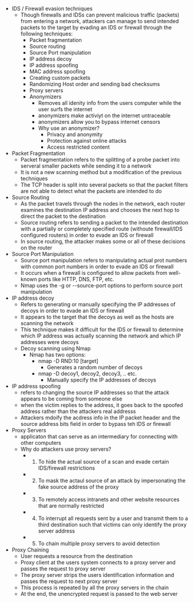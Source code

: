 - IDS / Firewall evasion techniques
	- Though firewalls and IDSs can prevent malicious traffic (packets) from entering a network, attackers can manage to send intended packets to the target by evading an IDS or firewall through the following techniques:
		- Packet fragmentation
		- Source routing
		- Source Port manipulation
		- IP address decoy
		- IP address spoofing
		- MAC address spoofing
		- Creating custom packets
		- Randomizing Host order and sending bad checksums
		- Proxy servers
		- Anonymizers
			- Removes all idenity info from the users computer while the user surfs the internet
			- anonymizers make activiyt on the internet untraceable
			- anonymizers allow you to bypass internet censors
			- Why use an anonymizer?
				- Privacy and anonymity
				- Protection against online attacks
				- Access restricted content
- Packet Fragmentation
	- Packet fragmentation refers to the splitting of a probe packet into serveral smaller packets while sending it to a network
	- It is not a new scanning method but a modification of the previous techniques
	- The TCP header is split into several packets so that the packet filters are not able to detect what the packets are intended to do
- Source Routing
	- As the packet travels through the nodes in the network, each router examines the destination IP address and chooses the next hop to direct the packet to the destination
	- Source routing refers to sending a packet to the intended destination with a partially or completely specified route (withoute firewall/IDS configured routers) in order to evade an IDS or firewall
	- In source routing, the attacker makes some or all of these decisions on the router
- Source Port Manipulation
	- Source port manipulation refers to manipulating actual prot numbers with common port numbers in order to evade an IDS or firewall
	- It occurs when a firewall is configured to allow packets from well-known ports like HTTP, DNS, FTP, etc.
	- Nmap uses the -g or --source-port options to perform source port manipulation
- IP address decoy
	- Refers to generating or manually specifying the IP addresses of decoys in order to evade an IDS or firewall
	- It appears to the target that the decoys as well as the hosts are scanning the network
	- This technique makes it difficult for the IDS or firewall to determine which IP address was actually scanning the network and which IP addresses were decoys
	- Decoy scanning using Nmap
		- Nmap has two options:
			- nmap -D RND:10 [target]
				- Generates a random number of decoys
			- nmap -D decoy1, decoy2, decoy3, .. etc.
				- Manually specify the IP addresses of decoys
- IP address spoofing
	- refers to changing the source IP addresses so that the attack appears to be coming from someone else
	-  when the victim replies to the address, it goes back to the spoofed address rather than the attackers real addresss
	-  Attackers mdoify the acdress info in the IP packet header and the source address bits field in order to bypass teh IDS or firewall
- Proxy Servers
	- applicaton that can serve as an intermediary for connecting with other computers
	- Why do attackers use proxy servers?
		- 1. To hide the actual source of a scan and evade certain IDS/firewall restrictions
		- 2. To mask the actaul source of an attack by impersonating the fake source address of the proxy
		- 3. To remotely access intranets and other website resources that are normally restricted
		- 4. To interrupt all requests sent by a user and transmit them to a third destination such that victims can only identify the proxy server address
		- 5. To chain multiple proxy servers to avoid detection
- Proxy Chaining
	- User requests a resource from the destination
	- Proxy client at the users system connects to a proxy server and passes the request to proxy server
	- The proxy server strips the users identification information and passes the request to next proxy server
	- This process is repeated by all the proxy servers in the chain
	- At the end, the unencrypted request is passed to the web server
